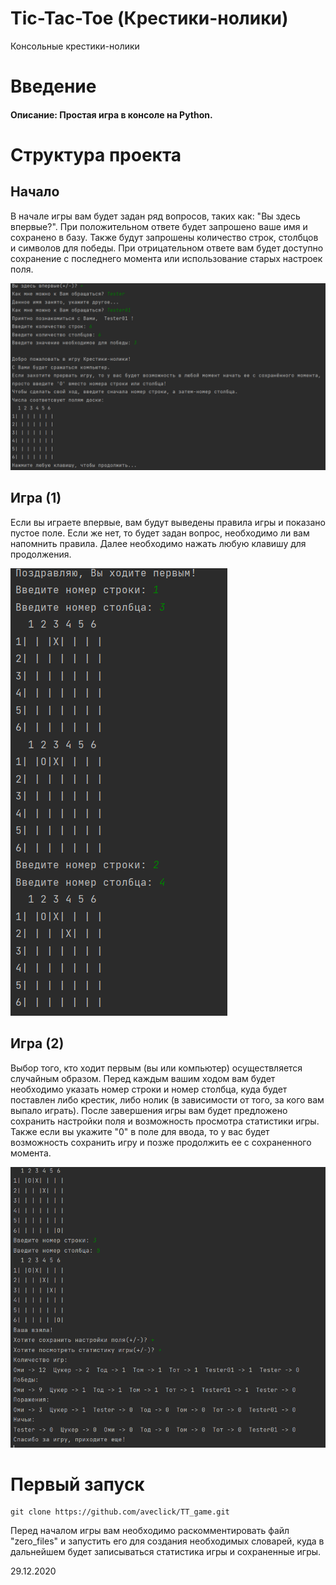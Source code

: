 # Tic-Tac-Toe (Крестики-нолики)
Консольные крестики-нолики

# Введение
#### Описание: Простая игра в консоле на Python.

# Структура проекта
## Начало
В начале игры вам будет задан ряд вопросов, таких как: "Вы здесь впервые?". При положительном ответе будет запрошено ваше имя и сохранено в базу. Также будут запрошены количество строк, столбцов и символов для победы. При отрицательном ответе вам будет доступно сохранение с последнего момента или использование старых настроек поля.

![first](/screenshots/first.PNG)

## Игра (1)
Если вы играете впервые, вам будут выведены правила игры и показано пустое поле. Если же нет, то будет задан вопрос, необходимо ли вам напомнить правила. Далее необходимо нажать любую клавишу для продолжения.

![second](/screenshots/second.PNG)

## Игра (2)
Выбор того, кто ходит первым (вы или компьютер) осуществляется случайным образом. Перед каждым вашим ходом вам будет необходимо указать номер строки и номер столбца, куда будет поставлен либо крестик, либо нолик (в зависимости от того, за кого вам выпало играть). После завершения игры вам будет предложено сохранить настройки поля и возможность просмотра статистики игры. Также если вы укажите "0" в поле для ввода, то у вас будет возможность сохранить игру и позже продолжить ее с сохраненного момента.

![third](/screenshots/third.PNG)


# Первый запуск
```
git clone https://github.com/aveclick/TT_game.git
```
Перед началом игры вам необходимо раскомментировать файл "zero_files" и запустить его для создания необходимых словарей, куда в дальнейшем будет записываться статистика игры и сохраненные игры.

29.12.2020
